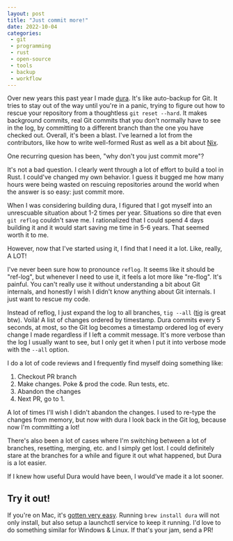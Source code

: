 ```yaml
---
layout: post
title: "Just commit more!"
date: 2022-10-04
categories:
 - git
 - programming
 - rust
 - open-source
 - tools
 - backup
 - workflow
---
```


Over new years this past year I made [dura][dura]. It's like auto-backup for Git. It tries to stay out of the way
until you're in a panic, trying to figure out how to rescue your repository from a thoughtless `git reset --hard`. 
It makes background commits, real Git commits that you don't normally have to see in the log, by committing to a
different branch than the one you have checked out. Overall, it's been a blast. I've learned a lot from the 
contributors, like how to write well-formed Rust as well as a bit about [Nix][nix].

One recurring quesion has been, "why don't you just commit more"?

It's not a bad question. I clearly went through a lot of effort to build a tool in Rust. I
could've changed my own behavior. I guess it bugged me how many hours were being wasted on rescuing
repositories around the world when the answer is so easy: just commit more.

When I was considering building dura, I figured that I got myself into an unrescuable situation about 1-2 times per
year. Situations so dire that even `git reflog` couldn't save me. I rationalized that I could spend 4 days building
it and it would start saving me time in 5-6 years. That seemed worth it to me.

However, now that I've started using it, I find that I need it a lot. Like, really, A LOT!

I've never been sure how to pronounce `reflog`. It seems like it should be "ref-log", but whenever I need to use it,
it feels a lot more like "re-flog". It's painful. You can't really use it without understanding a bit about Git
internals, and honestly I wish I didn't know anything about Git internals. I just want to rescue my code.

Instead of reflog, I just expand the log to all branches, `tig --all` ([tig][tig] is great btw). Voilà! A list of
changes ordered by timestamp. Dura commits every 5 seconds, at most, so the Git log becomes a timestamp ordered log 
of every change I made regardless if I left a commit message. It's more verbose than the log I usually want to see,
but I only get it when I put it into verbose mode with the `--all` option.

I do a lot of code reviews and I frequently find myself doing something like:

1. Checkout PR branch
2. Make changes. Poke & prod the code. Run tests, etc.
3. Abandon the changes
4. Next PR, go to 1.

A lot of times I'll wish I didn't abandon the changes. I used to re-type the changes from memory, but now with dura I 
look back in the Git log, because now I'm committing a lot!

There's also been a lot of cases where I'm switching between a lot of branches, resetting, merging, etc. and I simply
get lost. I could definitely stare at the branches for a while and figure it out what happened, but Dura is a lot
easier.

If I knew how useful Dura would have been, I would've made it a lot sooner.

## Try it out!
If you're on Mac, it's [gotten very easy][pr123]. Running `brew install dura` will not only install, but also setup
a launchctl service to keep it running. I'd love to do something similar for Windows & Linux. If that's your jam,
send a PR!


 [dura]: https://github.com/tkellogg/dura
 [nix]: https://nixos.org
 [tig]: http://jonas.github.io/tig/
 [pr123]: https://github.com/tkellogg/dura/issues/123

